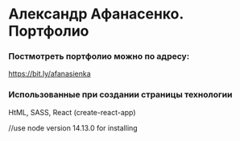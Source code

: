 # Александр Афанасенко. Портфолио

### Постмотреть портфолио можно по адресу:

https://bit.ly/afanasienka

### Использованные при создании страницы технологии

HtML, SASS, React (create-react-app)

//use node version 14.13.0 for installing
